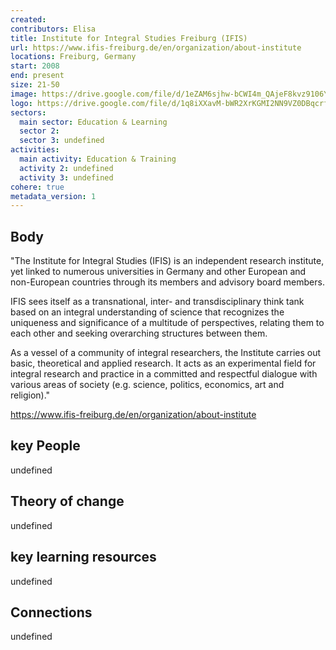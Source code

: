 ```yaml
---
created:
contributors: Elisa
title: Institute for Integral Studies Freiburg (IFIS)
url: https://www.ifis-freiburg.de/en/organization/about-institute 
locations: Freiburg, Germany
start: 2008
end: present
size: 21-50
image: https://drive.google.com/file/d/1eZAM6sjhw-bCWI4m_QAjeF8kvz9106YE/view?usp=drive_link
logo: https://drive.google.com/file/d/1q8iXXavM-bWR2XrKGMI2NN9VZ0DBqcrf/view?usp=drive_link
sectors:
  main sector: Education & Learning
  sector 2: 
  sector 3: undefined
activities: 
  main activity: Education & Training
  activity 2: undefined
  activity 3: undefined
cohere: true
metadata_version: 1
---
```



## Body

"The Institute for Integral Studies (IFIS) is an independent research institute, yet linked to numerous universities in Germany and other European and non-European countries through its members and advisory board members.

IFIS sees itself as a transnational, inter- and transdisciplinary think tank based on an integral understanding of science that recognizes the uniqueness and significance of a multitude of perspectives, relating them to each other and seeking overarching structures between them.

As a vessel of a community of integral researchers, the Institute carries out basic, theoretical and applied research. It acts as an experimental field for integral research and practice in a committed and respectful dialogue with various areas of society (e.g. science, politics, economics, art and religion)."

https://www.ifis-freiburg.de/en/organization/about-institute

## key People

undefined

## Theory of change

undefined

## key learning resources

undefined

## Connections

undefined


